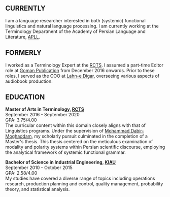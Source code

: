 ## CURRENTLY
I am a language researcher interested in both (systemic) functional linguistics and natural language processing. I am currently working at the Terminology Department of the Academy of Persian Language and Literature, [APLL](https://apll.ir/).

## FORMERLY
I worked as a Terminology Expert at the [RCTS](https://apll.ir/rcts/). I assumed a part-time Editor role at [Goman Publication](https://gomanbook.com/) from December 2016 onwards. Prior to these roles, I served as the COO at [Lahn-e Digar](https://www.instagram.com/lahnedigar/), overseeing various aspects of audiobook production.

## EDUCATION
**Master of Arts in Terminology, [RCTS](https://apll.ir/rcts/)** <br>
September 2016 - September 2020 <br>
GPA: 3.75/4.00 <br>
The curricular content within this domain closely aligns with that of Linguistics programs. Under the supervision of [Mohammad Dabir-Moghaddam](https://en.wikipedia.org/wiki/Mohammad_Dabir_Moghaddam/), my scholarly pursuit culminated in the completion of a Master's thesis. This thesis centered on the meticulous examination of modality and polarity systems within Persian scientific discourse, employing the analytical framework of systemic functional grammar.

**Bachelor of Science in Industrial Engineering, [KIAU](https://karaj.iau.ir/en)** <br>
September 2010 - October 2015 <br>
GPA: 2.58/4.00 <br>
My studies have covered a diverse range of topics including operations research, production planning and control, quality management, probability theory, and statistical analysis.
